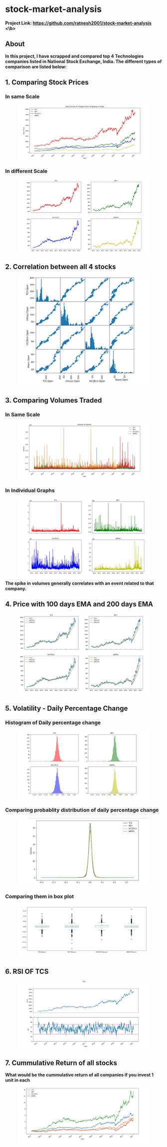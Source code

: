 # stock-market-analysis

<b> Project Link: https://github.com/ratnesh2001/stock-market-analysis <\b>
## About
<b>In this project, I have scrapped and compared top 4 Technologies companies listed in National Stock Exchange, India. The different types of comparison are listed below:</b>


## 1. Comparing Stock Prices
### In same Scale
<figure class="image">
  <img src="Images/1.jpg" alt="Logic Used">
</figure>

### In different Scale
<figure class="image">
  <img src="Images/2.jpg" alt="Logic Used">
</figure>




## 2. Correlation between all 4 stocks
<figure class="image">
  <img src="Images/3.jpg" alt="Logic Used">
</figure>




## 3. Comparing Volumes Traded
### In Same Scale
<figure class="image">
  <img src="Images/4.jpg" alt="Logic Used">
</figure>

### In Individual Graphs
<figure class="image">
  <img src="Images/5.jpg" alt="Logic Used">
</figure>
The spike in volumes generally correlates with an event related to that company.




## 4. Price with 100 days EMA and 200 days EMA
<figure class="image">
  <img src="Images/6.jpg" alt="Logic Used">
</figure>




## 5. Volatility - Daily Percentage Change
### Histogram of Daily percentage change
<figure class="image">
  <img src="Images/7.jpg" alt="Logic Used">
</figure>

### Comparing probablity distribution of daily percentage change
<figure class="image">
  <img src="Images/8.jpg" alt="Logic Used">
</figure>

### Comparing them in box plot
<figure class="image">
  <img src="Images/9.jpg" alt="Logic Used">
</figure>




## 6. RSI OF TCS
<figure class="image">
  <img src="Images/10.jpg" alt="Logic Used">
</figure>




## 7. Cummulative Return of all stocks
What would be the cummulative return of all companies if you invest 1 unit in each
<figure class="image">
  <img src="Images/11.jpg" alt="Logic Used">
</figure>
